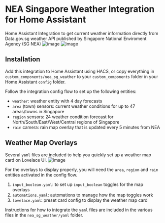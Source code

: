 # NEA Singapore Weather Integration for Home Assistant

Home Assistant Integration to get current weather information directly from Data.gov.sg weather API published by Singapore National Enviroment Agency (SG NEA)
![image](https://user-images.githubusercontent.com/57534857/142906976-9f28571f-290f-42e1-85a0-68ee23f917d8.png)
![image](https://user-images.githubusercontent.com/57534857/142907008-1e5b1f76-c054-4797-b73f-8ad0d22e6b4c.png)

## Installation

Add this integration to Home Assistant using HACS, or copy everything in `custom_components/nea_sg_weather` to your `custom_components` folder in your Home Assistant `config` folder. 

Follow the integration config flow to set up the following entities:
- `weather`: weather entity with 4 day forecasts
- `area` (town) sensors: current weather conditions for up to 47 areas/towns in Singapore 
- `region` sensors: 24 weather condition forecast for North/South/East/West/Central regions of Singapore
- `rain` camera: rain map overlay that is updated every 5 minutes from NEA


## Weather Map Overlays

Several `yaml` files are included to help you quickly set up a weather map card on Lovelace UI.
![image](https://user-images.githubusercontent.com/57534857/142712510-cabf3214-09c2-4fda-8d43-ff230aebd91c.png)

For the overlays to display properly, you will need the `area`, `region` and `rain` entities activated in the config flow.

1. `input_boolean.yaml`: to set up `input_boolean` toggles for the map overlays
2. `automations.yaml`: automations to manage how the map toggles work
3. `lovelace.yaml`: preset card config to display the weather map card

Instructions for how to integrate the `yaml` files are included in the various files in the `nea_sg_weather/yaml` folder.
